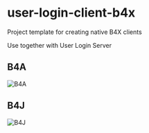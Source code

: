 # user-login-client-b4x
Project template for creating native B4X clients 

Use together with User Login Server

## B4A
![B4A](../main/B4A.png)

## B4J
![B4J](../main/B4J.png)
